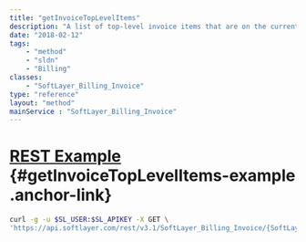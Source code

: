 ```yaml
---
title: "getInvoiceTopLevelItems"
description: "A list of top-level invoice items that are on the currently pending invoice."
date: "2018-02-12"
tags:
    - "method"
    - "sldn"
    - "Billing"
classes:
    - "SoftLayer_Billing_Invoice"
type: "reference"
layout: "method"
mainService : "SoftLayer_Billing_Invoice"
---
```


# [REST Example](#getInvoiceTopLevelItems-example) <a href="/article/rest/"><i class="fas fa-question"></i></a> {#getInvoiceTopLevelItems-example .anchor-link} 
```bash
curl -g -u $SL_USER:$SL_APIKEY -X GET \
'https://api.softlayer.com/rest/v3.1/SoftLayer_Billing_Invoice/{SoftLayer_Billing_InvoiceID}/getInvoiceTopLevelItems'
```
